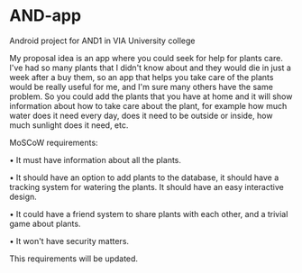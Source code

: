 # AND-app
Android project for AND1 in VIA University college

My proposal idea is an app where you could seek for help for plants care. I've had so many plants that I didn't know about and they would die in just a week after a buy them, so an app that helps you take care of the plants would be really useful for me, and I'm sure many others have the same problem. So you could add the plants that you have at home and it will show information about how to take care about the plant, for example how much water does it need every day, does it need to be outside or inside, how much sunlight does it need, etc.

MoSCoW requirements:

• It must have information about all the plants.

• It should have an option to add plants to the database, it should have a tracking system for watering the plants. It should have an easy interactive design.

• It could have a friend system to share plants with each other, and a trivial game about plants.

• It won't have security matters.

This requirements will be updated.

